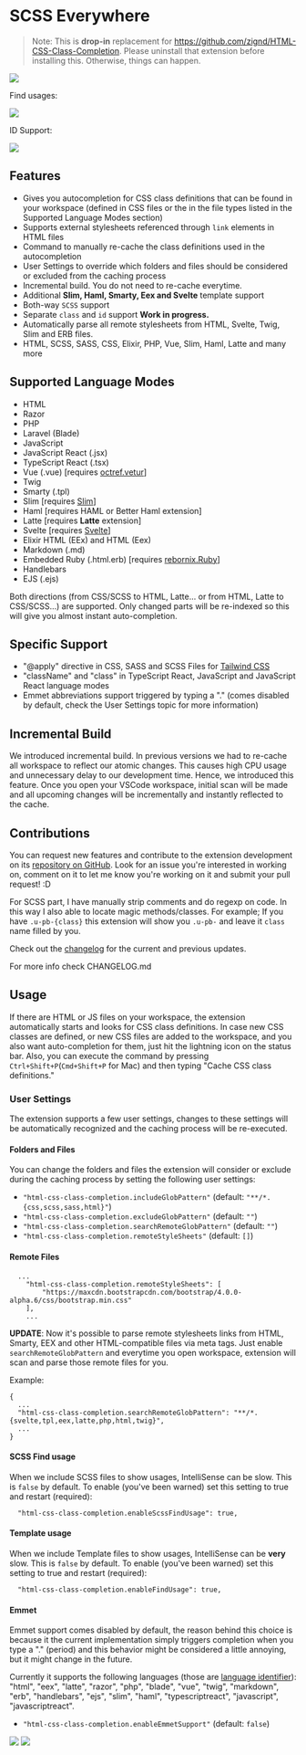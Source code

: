 # SCSS Everywhere

> Note: This is **drop-in** replacement for https://github.com/zignd/HTML-CSS-Class-Completion. Please uninstall that extension before installing this. Otherwise, things can happen.


![](https://i.imgur.com/5crMfTj.gif)

Find usages:

![](images/find_usages.png)

ID Support:

![](images/id_support.png)

## Features
* Gives you autocompletion for CSS class definitions that can be found in your workspace (defined in CSS files or the in the file types listed in the Supported Language Modes section)
* Supports external stylesheets referenced through `link` elements in HTML files
* Command to manually re-cache the class definitions used in the autocompletion
* User Settings to override which folders and files should be considered or excluded from the caching process
* Incremental build. You do not need to re-cache everytime.
* Additional **Slim, Haml, Smarty, Eex and Svelte** template support
* Both-way `SCSS` support
* Separate `class` and `id` support **Work in progress.**
* Automatically parse all remote stylesheets from HTML, Svelte, Twig, Slim and ERB files.
* HTML, SCSS, SASS, CSS, Elixir, PHP, Vue, Slim, Haml, Latte and many more

## Supported Language Modes
* HTML
* Razor
* PHP
* Laravel (Blade)
* JavaScript
* JavaScript React (.jsx)
* TypeScript React (.tsx)
* Vue (.vue) [requires [octref.vetur](https://marketplace.visualstudio.com/items?itemName=octref.vetur)]
* Twig
* Smarty (.tpl)
* Slim [requires [Slim](https://marketplace.visualstudio.com/items?itemName=sianglim.slim)]
* Haml [requires HAML or Better Haml extension]
* Latte [requires **Latte** extension]
* Svelte [requires [Svelte](https://marketplace.visualstudio.com/items?itemName=JamesBirtles.svelte-vscode)]
* Elixir HTML (EEx) and HTML (Eex)
* Markdown (.md)
* Embedded Ruby (.html.erb) [requires [rebornix.Ruby](https://marketplace.visualstudio.com/items?itemName=rebornix.Ruby)]
* Handlebars
* EJS (.ejs)

Both directions (from CSS/SCSS to HTML, Latte... or from HTML, Latte to CSS/SCSS...) are supported. Only changed parts will be re-indexed so this will give you almost instant auto-completion.

## Specific Support
* "@apply" directive in CSS, SASS and SCSS Files for [Tailwind CSS](https://tailwindcss.com)
* "className" and "class" in TypeScript React, JavaScript and JavaScript React language modes
* Emmet abbreviations support triggered by typing a "." (comes disabled by default, check the User Settings topic for more information)

## Incremental Build

We introduced incremental build. In previous versions we had to re-cache all workspace to reflect our atomic changes. This causes high CPU usage and unnecessary delay to our development time. Hence, we introduced this feature. Once you open your VSCode workspace, initial scan will be made and all upcoming changes will be incrementally and instantly reflected to the cache.

## Contributions
You can request new features and contribute to the extension development on its [repository on GitHub](https://github.com/gencer/HTML-CSS-Class-Completion/issues). Look for an issue you're interested in working on, comment on it to let me know you're working on it and submit your pull request! :D

For SCSS part, I have manually strip comments and do regexp on code. In this way I also able to locate magic methods/classes. For example; If you have `.u-pb-{class}` this extension will show you `.u-pb-` and leave it `class` name filled by you.

Check out the [changelog](https://github.com/gencer/HTML-Slim-CSS-SCSS-Class-Completion/blob/master/CHANGELOG.md) for the current and previous updates.

For more info check CHANGELOG.md

## Usage
If there are HTML or JS files on your workspace, the extension automatically starts and looks for CSS class definitions. In case new CSS classes are defined, or new CSS files are added to the workspace, and you also want auto-completion for them, just hit the lightning icon on the status bar. Also, you can execute the command by pressing `Ctrl+Shift+P`(`Cmd+Shift+P` for Mac) and then typing "Cache CSS class definitions."

### User Settings
The extension supports a few user settings, changes to these settings will be automatically recognized and the caching process will be re-executed.

#### Folders and Files

You can change the folders and files the extension will consider or exclude during the caching process by setting the following user settings:

* `"html-css-class-completion.includeGlobPattern"` (default: `"**/*.{css,scss,sass,html}"`)
* `"html-css-class-completion.excludeGlobPattern"` (default: `""`)
* `"html-css-class-completion.searchRemoteGlobPattern"` (default: `""`)
* `"html-css-class-completion.remoteStyleSheets"`  (default: `[]`)

#### Remote Files
```
  ...
	"html-css-class-completion.remoteStyleSheets": [
		"https://maxcdn.bootstrapcdn.com/bootstrap/4.0.0-alpha.6/css/bootstrap.min.css"
	],
	...
```

**UPDATE**: Now it's possible to parse remote stylesheets links from HTML, Smarty, EEX and other HTML-compatible files via meta tags. Just enable `searchRemoteGlobPattern` and everytime you open workspace, extension will scan and parse those remote files for you.

Example:

```
{
  ...
  "html-css-class-completion.searchRemoteGlobPattern": "**/*.{svelte,tpl,eex,latte,php,html,twig}",
  ...
}
```

#### SCSS Find usage

When we include SCSS files to show usages, IntelliSense can be slow. This is `false` by default. To enable (you've been warned) set this setting to true and restart (required):

```
  "html-css-class-completion.enableScssFindUsage": true,
```

#### Template usage

When we include Template files to show usages, IntelliSense can be **very** slow. This is `false` by default. To enable (you've been warned) set this setting to true and restart (required):

```
  "html-css-class-completion.enableFindUsage": true,
```

#### Emmet

Emmet support comes disabled by default, the reason behind this choice is because it the current implementation simply triggers completion when you type a "." (period) and this behavior might be considered a little annoying, but it might change in the future.

Currently it supports the following languages (those are [language identifier](https://code.visualstudio.com/docs/languages/identifiers#_known-language-identifiers)): "html", "eex", "latte", "razor", "php", "blade", "vue", "twig", "markdown", "erb", "handlebars", "ejs", "slim", "haml", "typescriptreact", "javascript", "javascriptreact".

* `"html-css-class-completion.enableEmmetSupport"` (default: `false`)

![](https://i.imgur.com/O7NjEUW.gif)
![](https://i.imgur.com/uyiXqMb.gif)
